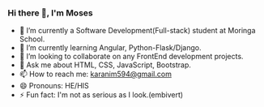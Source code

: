 ### Hi there 👋, I'm Moses


- 🔭 I’m currently a Software Development(Full-stack) student at Moringa School.
- 🌱 I’m currently learning Angular, Python-Flask/Django.
- 👯 I’m looking to collaborate on any FrontEnd development projects.
- 💬 Ask me about HTML, CSS, JavaScript, Bootstrap.
- 📫 How to reach me: karanim594@gmail.com
- 😄 Pronouns: HE/HIS
- ⚡ Fun fact: I'm not as serious as I look.(embivert)

